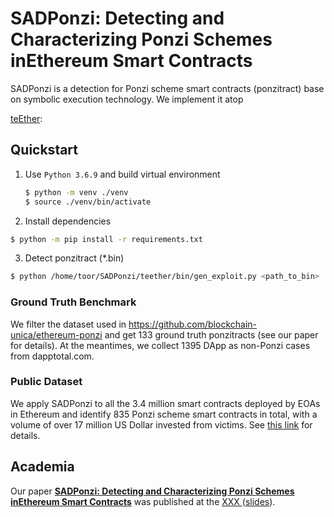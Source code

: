 # SADPonzi: Detecting and Characterizing Ponzi Schemes inEthereum Smart Contracts

SADPonzi is a detection for Ponzi scheme smart contracts (ponzitract) base on symbolic execution technology. We implement it atop 

[teEther](https://github.com/nescio007/teether):

## Quickstart

1.  Use `Python 3.6.9` and build virtual environment

    ```bash
    $ python -m venv ./venv
    $ source ./venv/bin/activate
    ```

2.  Install dependencies

```bash
$ python -m pip install -r requirements.txt
```

3.  Detect ponzitract (\*.bin)

```bash
$ python /home/toor/SADPonzi/teether/bin/gen_exploit.py <path_to_bin>
```



### Ground Truth Benchmark

We filter the dataset used in https://github.com/blockchain-unica/ethereum-ponzi and get 133 ground truth ponzitracts (see our paper for details). At the meantimes, we collect 1395 DApp as non-Ponzi cases from dapptotal.com.  



### Public Dataset

We apply SADPonzi to all the 3.4 million smart contracts deployed by EOAs in Ethereum and identify 835 Ponzi scheme smart contracts in total, with a volume of over 17 million US Dollar invested from victims. See [this link](http://) for details.



## Academia

Our paper [**SADPonzi: Detecting and Characterizing Ponzi Schemes inEthereum Smart Contracts**]( ) was published at the [XXX ](http://xxx.com) ([slides](https://www.usenix.org/sites/default/files/conference/protected-files/security18_slides_krupp.pdf)).

```

```
